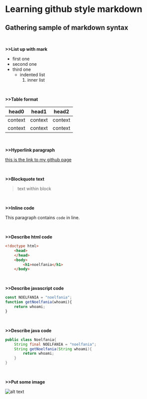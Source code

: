 # Learning github style markdown
## Gathering sample of markdown syntax

<br>

**>>List up with mark**

- first one
- second one
- third one
  - indented list
    1. inner list

<br>

**>>Table format**

|head0|head1|head2 
| --- | --- | ---
| context | context | context 
| context | context | context 

<br>

**>>Hyperlink paragraph**

[this is the link to my github page](https://github.com/noelfania)

<br>

**>>Blockquote text**

> text within block

<br>

**>>Inline code**

This paragraph contains `code` in line.

<br>

**>>Describe html code**

```html
<!doctype html>
    <head>
    </head>
    <body>
        <h1>noelfania</h1>
    </body>
```
<br>

**>>Describe javascript code**

```js
const NOELFANIA = "noelfania";
function getNoelfania(whoami){
    return whoami;
}
```

<br>

**>>Describe java code**

```java
public class Noelfania{
    String final NOELFANIA = "noelfania";
    String getNoelfania(String whoami){
        return whoami;
    }
} 
```

<br>

**>>Put some image**

![alt text](https://avatars0.githubusercontent.com/u/33711004?s=60&u=019b439bee8f35f9dc92def2b66a7b2dd60469d2&v=4)





